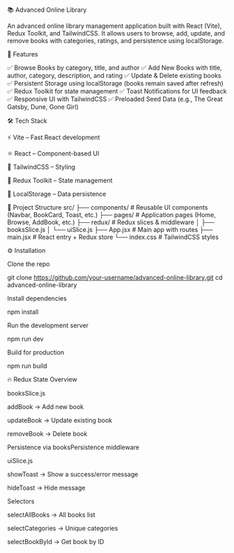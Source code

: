 📚 Advanced Online Library

An advanced online library management application built with React (Vite), Redux Toolkit, and TailwindCSS.
It allows users to browse, add, update, and remove books with categories, ratings, and persistence using localStorage.

🚀 Features

✅ Browse Books by category, title, and author
✅ Add New Books with title, author, category, description, and rating
✅ Update & Delete existing books
✅ Persistent Storage using localStorage (books remain saved after refresh)
✅ Redux Toolkit for state management
✅ Toast Notifications for UI feedback
✅ Responsive UI with TailwindCSS
✅ Preloaded Seed Data (e.g., The Great Gatsby, Dune, Gone Girl)

🛠️ Tech Stack

⚡ Vite
 – Fast React development

⚛️ React
 – Component-based UI

🎨 TailwindCSS
 – Styling

🔄 Redux Toolkit
 – State management

💾 LocalStorage – Data persistence

📂 Project Structure
src/
 ├── components/        # Reusable UI components (Navbar, BookCard, Toast, etc.)
 ├── pages/             # Application pages (Home, Browse, AddBook, etc.)
 ├── redux/             # Redux slices & middleware
 │     ├── booksSlice.js
 │     └── uiSlice.js
 ├── App.jsx            # Main app with routes
 ├── main.jsx           # React entry + Redux store
 └── index.css          # TailwindCSS styles

⚙️ Installation

Clone the repo

git clone https://github.com/your-username/advanced-online-library.git
cd advanced-online-library


Install dependencies

npm install


Run the development server

npm run dev


Build for production

npm run build

🔥 Redux State Overview

booksSlice.js

addBook → Add new book

updateBook → Update existing book

removeBook → Delete book

Persistence via booksPersistence middleware

uiSlice.js

showToast → Show a success/error message

hideToast → Hide message

Selectors

selectAllBooks → All books list

selectCategories → Unique categories

selectBookById → Get book by ID

